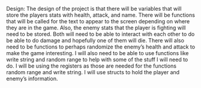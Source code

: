  Design: The design of the project is that there will be variables that will store the players stats with health, attack, and name. There will be functions that will be called for the text to appear to the screen depending on where they are in the game. Also, the enemy stats that the player is fighting will need to be stored. Both will need to be able to interact with each other to do be able to do damage and hopefully one of them will die. There will also need to be functions to perhaps randomize the enemy’s health and attack to make the game interesting. I will also need to be able to use functions like write string and random range to help with some of the stuff I will need to do. I will be using the registers as those are needed for the functions random range and write string. I will use structs to hold the player and enemy’s information. 













